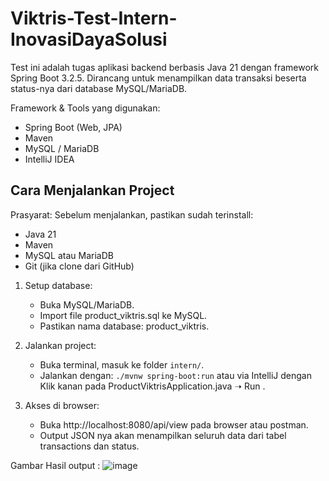 # Viktris-Test-Intern-InovasiDayaSolusi
Test ini adalah tugas aplikasi backend berbasis Java 21 dengan framework Spring Boot 3.2.5. Dirancang untuk menampilkan data transaksi beserta status-nya dari database MySQL/MariaDB.

Framework & Tools yang digunakan:
- Spring Boot (Web, JPA)
- Maven
- MySQL / MariaDB
- IntelliJ IDEA
  
## Cara Menjalankan Project
Prasyarat:
Sebelum menjalankan, pastikan sudah terinstall:
- Java 21
- Maven
- MySQL atau MariaDB
- Git (jika clone dari GitHub)
  
1. Setup database:
   - Buka MySQL/MariaDB.
   - Import file product_viktris.sql ke MySQL.
   - Pastikan nama database: product_viktris.

2. Jalankan project:
   - Buka terminal, masuk ke folder `intern/`.
   - Jalankan dengan: `./mvnw spring-boot:run` atau via IntelliJ dengan Klik kanan pada ProductViktrisApplication.java ➝ Run .

3. Akses di browser:
   - Buka http://localhost:8080/api/view pada browser atau postman.
   - Output JSON nya akan menampilkan seluruh data dari tabel transactions dan status.
     
Gambar Hasil output :
![image](https://github.com/user-attachments/assets/15ab3da8-1304-43e5-bc32-6a6bb044629a)



